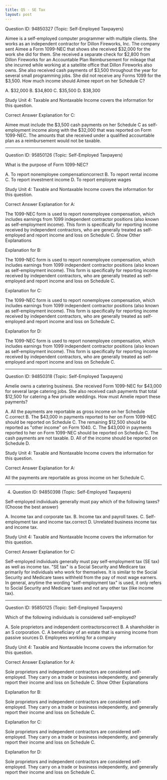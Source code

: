 ```yaml
---
title: Q5 - SE Tax
layout: post
---
```



Question ID: 94850327 (Topic: Self-Employed Taxpayers)

Aimee is a self-employed computer programmer with multiple clients. She works as an independent contractor for Dillon Fireworks, Inc. The company sent Aimee a Form 1099-NEC that shows she received $32,000 for the work she did for them. She received a separate check for $2,800 from Dillon Fireworks for an Accountable Plan Reimbursement for mileage that she incurred while working at a satellite office that Dillon Fireworks also owns. She also received cash payments of $3,500 throughout the year for several small programming jobs. She did not receive any Forms 1099 for the $3,500. How much income should Aimee report on her Schedule C?

A. $32,000
B. $34,800
C. $35,500
D. $38,300

Study Unit 4: Taxable and Nontaxable Income covers the information for this question.

Correct Answer Explanation for C:

Aimee must include the $3,500 cash payments on her Schedule C as self-employment income along with the $32,000 that was reported on Form 1099-NEC. The amounts that she received under a qualified accountable plan as a reimbursement would not be taxable.

---

Question ID: 95850126 (Topic: Self-Employed Taxpayers)

What is the purpose of Form 1099-NEC?

A. To report nonemployee compensationcorrect
B. To report rental income
C. To report investment income
D. To report employee wages

Study Unit 4: Taxable and Nontaxable Income covers the information for this question.

Correct Answer Explanation for A:

The 1099-NEC form is used to report nonemployee compensation, which includes earnings from 1099 independent contractor positions (also known as self-employment income). This form is specifically for reporting income received by independent contractors, who are generally treated as self-employed and report income and loss on Schedule C.
Show Other Explanations

Explanation for B:

The 1099-NEC form is used to report nonemployee compensation, which includes earnings from 1099 independent contractor positions (also known as self-employment income). This form is specifically for reporting income received by independent contractors, who are generally treated as self-employed and report income and loss on Schedule C.

Explanation for C:

The 1099-NEC form is used to report nonemployee compensation, which includes earnings from 1099 independent contractor positions (also known as self-employment income). This form is specifically for reporting income received by independent contractors, who are generally treated as self-employed and report income and loss on Schedule C.

Explanation for D:

The 1099-NEC form is used to report nonemployee compensation, which includes earnings from 1099 independent contractor positions (also known as self-employment income). This form is specifically for reporting income received by independent contractors, who are generally treated as self-employed and report income and loss on Schedule C.

---

Question ID: 94850318 (Topic: Self-Employed Taxpayers)

Amelie owns a catering business. She received Form 1099-NEC for $43,000 for several large catering jobs. She also received cash payments that total $12,500 for catering a few private weddings. How must Amelie report these payments?

A. All the payments are reportable as gross income on her Schedule C.correct
B. The $43,000 in payments reported to her on Form 1099-NEC should be reported on Schedule C. The remaining $12,500 should be reported as "other income" on Form 1040.
C. The $43,000 in payments reported to her on Form 1099-NEC should be reported on Schedule C. The cash payments are not taxable.
D. All of the income should be reported on Schedule D.

Study Unit 4: Taxable and Nontaxable Income covers the information for this question.

Correct Answer Explanation for A:

All the payments are reportable as gross income on her Schedule C.

---

4. Question ID: 94850398 (Topic: Self-Employed Taxpayers)

Self-employed individuals generally must pay which of the following taxes? (Choose the best answer)

A. Income tax and corporate tax.
B. Income tax and payroll taxes.
C. Self-employment tax and income tax.correct
D. Unrelated business income tax and income tax.

Study Unit 4: Taxable and Nontaxable Income covers the information for this question.

Correct Answer Explanation for C:

Self-employed individuals generally must pay self-employment tax (SE tax) as well as income tax. "SE tax" is a Social Security and Medicare tax primarily for individuals who work for themselves. It is similar to the Social Security and Medicare taxes withheld from the pay of most wage earners. In general, anytime the wording "self-employment tax" is used, it only refers to Social Security and Medicare taxes and not any other tax (like income tax).

---

Question ID: 95850125 (Topic: Self-Employed Taxpayers)

Which of the following individuals is considered self-employed?

A. Sole proprietors and independent contractorscorrect
B. A shareholder in an S corporation.
C. A beneficiary of an estate that is earning income from passive sources
D. Employees working for a company

Study Unit 4: Taxable and Nontaxable Income covers the information for this question.

Correct Answer Explanation for A:

Sole proprietors and independent contractors are considered self-employed. They carry on a trade or business independently, and generally report their income and loss on Schedule C. 
Show Other Explanations

Explanation for B:

Sole proprietors and independent contractors are considered self-employed. They carry on a trade or business independently, and generally report their income and loss on Schedule C. 

Explanation for C:

Sole proprietors and independent contractors are considered self-employed. They carry on a trade or business independently, and generally report their income and loss on Schedule C. 

Explanation for D:

Sole proprietors and independent contractors are considered self-employed. They carry on a trade or business independently, and generally report their income and loss on Schedule C. 

